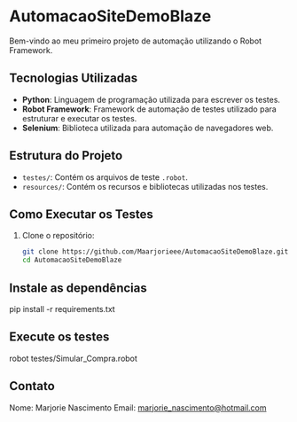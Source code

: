 # AutomacaoSiteDemoBlaze

Bem-vindo ao meu primeiro projeto de automação utilizando o Robot Framework.

## Tecnologias Utilizadas

- **Python**: Linguagem de programação utilizada para escrever os testes.
- **Robot Framework**: Framework de automação de testes utilizado para estruturar e executar os testes.
- **Selenium**: Biblioteca utilizada para automação de navegadores web.

## Estrutura do Projeto

- `testes/`: Contém os arquivos de teste `.robot`.
- `resources/`: Contém os recursos e bibliotecas utilizadas nos testes.

## Como Executar os Testes

1. Clone o repositório:
   ```sh
   git clone https://github.com/Maarjorieee/AutomacaoSiteDemoBlaze.git
   cd AutomacaoSiteDemoBlaze

## Instale as dependências
pip install -r requirements.txt

## Execute os testes
robot testes/Simular_Compra.robot

## Contato
Nome: Marjorie Nascimento
Email: marjorie_nascimento@hotmail.com
